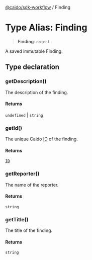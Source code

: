 [@caido/sdk-workflow](../index.md) / Finding

# Type Alias: Finding

> **Finding**: `object`

A saved immutable Finding.

## Type declaration

### getDescription()

The description of the finding.

#### Returns

`undefined` \| `string`

### getId()

The unique Caido [ID](ID.md) of the finding.

#### Returns

[`ID`](ID.md)

### getReporter()

The name of the reporter.

#### Returns

`string`

### getTitle()

The title of the finding.

#### Returns

`string`
